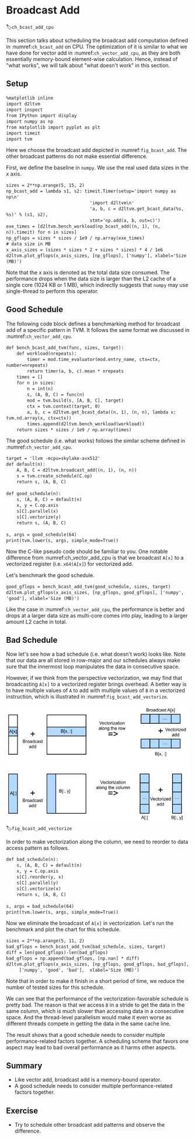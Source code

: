 # Broadcast Add
:label:`ch_bcast_add_cpu`

This section talks about scheduling the broadcast add computation defined in :numref:`ch_bcast_add` on CPU. The optimization of it is similar to what we have done for vector add in :numref:`ch_vector_add_cpu`, as they are both essentially memory-bound element-wise calculation. Hence, instead of "what works", we will talk about "what doesn't work" in this section.

## Setup

```{.python .input  n=6}
%matplotlib inline
import d2ltvm
import inspect
from IPython import display
import numpy as np
from matplotlib import pyplot as plt
import timeit
import tvm
```

Here we choose the broadcast add depicted in :numref:`fig_bcast_add`. The other broadcast patterns do not make essential difference.

First, we define the baseline in `numpy`. We use the real used data sizes in the x axis.

```{.python .input  n=7}
sizes = 2**np.arange(5, 15, 2)
np_bcast_add = lambda s1, s2: timeit.Timer(setup='import numpy as np\n'
                                'import d2ltvm\n'
                                'a, b, c = d2ltvm.get_bcast_data(%s, %s)' % (s1, s2),
                                stmt='np.add(a, b, out=c)')
exe_times = [d2ltvm.bench_workload(np_bcast_add((n, 1), (n, n)).timeit) for n in sizes]
np_gflops = sizes * sizes / 1e9 / np.array(exe_times)
# data size in MB
x_axis_sizes = (sizes * sizes * 2 + sizes * sizes) * 4 / 1e6
d2ltvm.plot_gflops(x_axis_sizes, [np_gflops], ['numpy'], xlabel='Size (MB)')
```

Note that the x axis is denoted as the total data size consumed. The performance drops when the data size is larger than the L2 cache of a single core (1024 KB or 1 MB), which indirectly suggests that `numpy` may use single-thread to perform this operator.

## Good Schedule

The following code block defines a benchmarking method for broadcast add of a specific pattern in TVM. It follows the same format we discussed in :numref:`ch_vector_add_cpu`.

```{.python .input  n=8}
def bench_bcast_add_tvm(func, sizes, target):
    def workload(nrepeats):
        timer = mod.time_evaluator(mod.entry_name, ctx=ctx, number=nrepeats)
        return timer(a, b, c).mean * nrepeats
    times = []
    for n in sizes:
        n = int(n)
        s, (A, B, C) = func(n)
        mod = tvm.build(s, [A, B, C], target)
        ctx = tvm.context(target, 0)
        a, b, c = d2ltvm.get_bcast_data((n, 1), (n, n), lambda x: tvm.nd.array(x, ctx=ctx))
        times.append(d2ltvm.bench_workload(workload))
    return sizes * sizes / 1e9 / np.array(times)
```

The good schedule (i.e. what works) follows the similar scheme defined in :numref:`ch_vector_add_cpu`.

```{.python .input  n=9}
target = 'llvm -mcpu=skylake-avx512'
def default(n):
    A, B, C = d2ltvm.broadcast_add((n, 1), (n, n))
    s = tvm.create_schedule(C.op)
    return s, (A, B, C)

def good_schedule(n):
    s, (A, B, C) = default(n)
    x, y = C.op.axis
    s[C].parallel(x)
    s[C].vectorize(y)
    return s, (A, B, C)

s, args = good_schedule(64)
print(tvm.lower(s, args, simple_mode=True))
```

Now the C-like pseudo code should be familiar to you. One notable difference from :numref:ch_vector_add_cpu is that we broadcast `A[x]` to a vectorized register (i.e. `x64(A[x]`) for vectorized add.

Let's benchmark the good schedule.

```{.python .input  n=10}
good_gflops = bench_bcast_add_tvm(good_schedule, sizes, target)
d2ltvm.plot_gflops(x_axis_sizes, [np_gflops, good_gflops], ['numpy', 'good'], xlabel='Size (MB)')
```

Like the case in :numref:`ch_vector_add_cpu`, the performance is better and drops at a larger data size as multi-core comes into play, leading to a larger amount L2 cache in total.

## Bad Schedule

Now let's see how a bad schedule (i.e. what doesn't work) looks like. Note that our data are all stored in row-major and our schedules always make sure that the innermost loop manipulates the data in consecutive space.

However, if we think from the perspective vectorization, we may find that broadcasting `A[x]` to a vectorized register brings overhead. A better way is to have multiple values of `A` to add with multiple values of `B` in a vectorized instruction, which is illustrated in :numref:`fig_bcast_add_vectorize`.

![Different vectorization strategies of broadcast add.](../img/bcast_add_vectorize.svg)
:label:`fig_bcast_add_vectorize`

In order to make vectorization along the column, we need to reorder to data access pattern as follows.

```{.python .input  n=11}
def bad_schedule(n):
    s, (A, B, C) = default(n)
    x, y = C.op.axis
    s[C].reorder(y, x)
    s[C].parallel(y)
    s[C].vectorize(x)
    return s, (A, B, C)

s, args = bad_schedule(64)
print(tvm.lower(s, args, simple_mode=True))
```

Now we eliminate the broadcast of `A[x]` in vectorization. Let's run the benchmark and plot the chart for this schedule.

```{.python .input  n=12}
sizes = 2**np.arange(5, 11, 2)
bad_gflops = bench_bcast_add_tvm(bad_schedule, sizes, target)
diff = len(good_gflops)-len(bad_gflops)
bad_gflops = np.append(bad_gflops, [np.nan] * diff)
d2ltvm.plot_gflops(x_axis_sizes, [np_gflops, good_gflops, bad_gflops],
     ['numpy', 'good', 'bad'],  xlabel='Size (MB)')
```

Note that in order to make it finish in a short period of time, we reduce the number of tested sizes for this schedule.

We can see that the performance of the vectorization-favorable schedule is pretty bad. The reason is that we access `B` in a stride to get the data in the same column, which is much slower than accessing data in a consecutive space. And the thread-level parallelism would make it even worse as different threads compete in getting the data in the same cache line.

The result shows that a good schedule needs to consider multiple performance-related factors together. A scheduling scheme that favors one aspect may lead to bad overall performance as it harms other aspects.

## Summary

- Like vector add, broadcast add is a memory-bound operator.
- A good schedule needs to consider multiple performance-related factors together.

## Exercise

- Try to schedule other broadcast add patterns and observe the difference.
